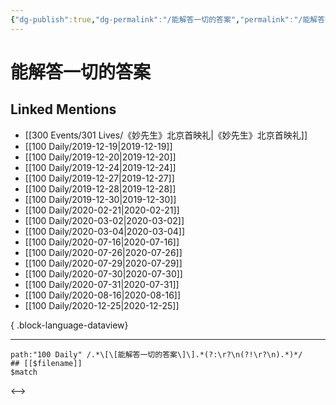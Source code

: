 ```yaml
---
{"dg-publish":true,"dg-permalink":"/能解答一切的答案","permalink":"/能解答一切的答案/","created":"2023-04-01T18:24:33.000+08:00","updated":"2023-04-01T18:24:34.000+08:00"}
---
```


# 能解答一切的答案

## Linked Mentions
- [[300 Events/301 Lives/《妙先生》北京首映礼\|《妙先生》北京首映礼]]
- [[100 Daily/2019-12-19\|2019-12-19]]
- [[100 Daily/2019-12-20\|2019-12-20]]
- [[100 Daily/2019-12-24\|2019-12-24]]
- [[100 Daily/2019-12-27\|2019-12-27]]
- [[100 Daily/2019-12-28\|2019-12-28]]
- [[100 Daily/2019-12-30\|2019-12-30]]
- [[100 Daily/2020-02-21\|2020-02-21]]
- [[100 Daily/2020-03-02\|2020-03-02]]
- [[100 Daily/2020-03-04\|2020-03-04]]
- [[100 Daily/2020-07-16\|2020-07-16]]
- [[100 Daily/2020-07-26\|2020-07-26]]
- [[100 Daily/2020-07-29\|2020-07-29]]
- [[100 Daily/2020-07-30\|2020-07-30]]
- [[100 Daily/2020-07-31\|2020-07-31]]
- [[100 Daily/2020-08-16\|2020-08-16]]
- [[100 Daily/2020-12-25\|2020-12-25]]

{ .block-language-dataview}

---

```expander
path:"100 Daily" /.*\[\[能解答一切的答案\]\].*(?:\r?\n(?!\r?\n).*)*/
## [[$filename]]
$match
```

<-->